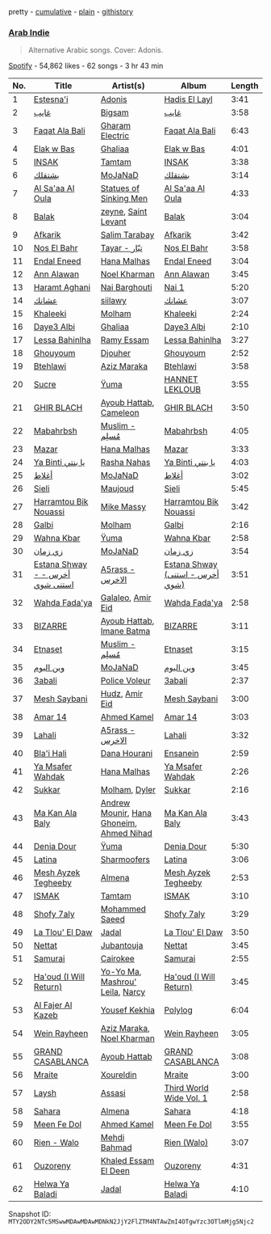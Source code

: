 pretty - [cumulative](/playlists/cumulative/37i9dQZF1DWUQM3rmTXpBR.md) - [plain](/playlists/plain/37i9dQZF1DWUQM3rmTXpBR) - [githistory](https://github.githistory.xyz/mackorone/spotify-playlist-archive/blob/main/playlists/plain/37i9dQZF1DWUQM3rmTXpBR)

### [Arab Indie](https://open.spotify.com/playlist/37i9dQZF1DWUQM3rmTXpBR)

> Alternative Arabic songs\. Cover: Adonis.

[Spotify](https://open.spotify.com/user/spotify) - 54,862 likes - 62 songs - 3 hr 43 min

| No. | Title | Artist(s) | Album | Length |
|---|---|---|---|---|
| 1 | [Estesna'i](https://open.spotify.com/track/2ZR3Vb01kfWlNDQ6P16Qjv) | [Adonis](https://open.spotify.com/artist/6LfzZtIFWlA5YdsVrAu8Xv) | [Hadis El Layl](https://open.spotify.com/album/01Gq3fakZdS0h4sk6pKwea) | 3:41 |
| 2 | [غايب](https://open.spotify.com/track/3KntmeYoXY9wFr0vMslHnM) | [Bigsam](https://open.spotify.com/artist/20T7aJPzK6LoFR0GRFdNW8) | [غايب](https://open.spotify.com/album/7jmeyI1M0wAXHXC4TQJERP) | 3:58 |
| 3 | [Faqat Ala Bali](https://open.spotify.com/track/1wuVpWw54aPEeTrr95uRjp) | [Gharam Electric](https://open.spotify.com/artist/7bSZexnmG19HNWsNh1xok7) | [Faqat Ala Bali](https://open.spotify.com/album/3q8zNHHfUUAMrNgDIan35P) | 6:43 |
| 4 | [Elak w Bas](https://open.spotify.com/track/16QkRfapLRwe9kBtYlctFC) | [Ghaliaa](https://open.spotify.com/artist/3FVonQ6pTMMbqYb0Rf7WE8) | [Elak w Bas](https://open.spotify.com/album/6YkN9Z2hJk7g9h2aeBN7RY) | 4:01 |
| 5 | [INSAK](https://open.spotify.com/track/50MBVBBWsWtxqb2QICAyB8) | [Tamtam](https://open.spotify.com/artist/0L8dLj3QGxHctqkzapPfio) | [INSAK](https://open.spotify.com/album/7egTXypIPpJkYczCCaiLto) | 3:38 |
| 6 | [بشتقلك](https://open.spotify.com/track/0P57Kf5Je5ybQZmfmpkUSC) | [MoJaNaD](https://open.spotify.com/artist/1LTJFwU5wuzqgYWzvkqBix) | [بشتقلك](https://open.spotify.com/album/6Za6yUuQL2iyxYcbkF5svE) | 3:14 |
| 7 | [Al Sa'aa Al Oula](https://open.spotify.com/track/7hQSSr9kFGmM1zyQmeIkPw) | [Statues of Sinking Men](https://open.spotify.com/artist/0Yb1BJkuMs6USz8shheqxY) | [Al Sa'aa Al Oula](https://open.spotify.com/album/0Zucsn1XIbYo6OZ2wel2hB) | 4:33 |
| 8 | [Balak](https://open.spotify.com/track/5x7LMsSBWbQlLnmxF3U5PC) | [zeyne](https://open.spotify.com/artist/4yuZxu7joQOFtplpMAsxlf), [Saint Levant](https://open.spotify.com/artist/5ZZsFnpO7frU8h5xH1wtjT) | [Balak](https://open.spotify.com/album/2I2lamkjFbeLFLUEcH8SAc) | 3:04 |
| 9 | [Afkarik](https://open.spotify.com/track/1ebIGIiewKtLSjLf6n76KX) | [Salim Tarabay](https://open.spotify.com/artist/4gLyumFZwjNYDdiHPpl9Pq) | [Afkarik](https://open.spotify.com/album/4aATb7Kb0iTifiMphvFpbW) | 3:42 |
| 10 | [Nos El Bahr](https://open.spotify.com/track/3uUUJo8kymUm0a9L7JSEDF) | [Tayar \- تيّار](https://open.spotify.com/artist/6ntwC60sylc4u0Npjoj6GM) | [Nos El Bahr](https://open.spotify.com/album/5b7quz61hkXH51ocDuSeCp) | 3:58 |
| 11 | [Endal Eneed](https://open.spotify.com/track/4p3XxooOxt2YHbC9DTI0mj) | [Hana Malhas](https://open.spotify.com/artist/0EQjOxeqpT2ebzA1NvT9Cu) | [Endal Eneed](https://open.spotify.com/album/7ygqnUn67EX1VQ9DUA0JSp) | 3:04 |
| 12 | [Ann Alawan](https://open.spotify.com/track/2xVKEPd40xSs0LJbr6SNYa) | [Noel Kharman](https://open.spotify.com/artist/76G2QPGz4HBmhn0D3vr9UL) | [Ann Alawan](https://open.spotify.com/album/6COdyb4CSsqAvdvQGcOPMg) | 3:45 |
| 13 | [Haramt Aghani](https://open.spotify.com/track/0c2pXS4IL185gDEpqwgPUF) | [Nai Barghouti](https://open.spotify.com/artist/78XHgIjAv0tqb9hVRUsifg) | [Nai 1](https://open.spotify.com/album/6FM6CAZnjQkvS8lnsaYba6) | 5:20 |
| 14 | [عشانك](https://open.spotify.com/track/0cJ6V9clK0gZCwPHxgKB5D) | [siilawy](https://open.spotify.com/artist/5VZr6vX1UPRRf9tneUEi2B) | [عشانك](https://open.spotify.com/album/7IeH8T12RVRbIlppvS83x3) | 3:07 |
| 15 | [Khaleeki](https://open.spotify.com/track/03rXpc8P0yMF6X3GShm40h) | [Molham](https://open.spotify.com/artist/0QQoEM8PaO0N5y1frRGKom) | [Khaleeki](https://open.spotify.com/album/5q1pW37eb9Pf7iuayk4Gcr) | 2:24 |
| 16 | [Daye3 Albi](https://open.spotify.com/track/5oGI0mFfViPH2i8sP8XnnS) | [Ghaliaa](https://open.spotify.com/artist/3FVonQ6pTMMbqYb0Rf7WE8) | [Daye3 Albi](https://open.spotify.com/album/0KYywGAwgeVKlWqAoohIw2) | 2:10 |
| 17 | [Lessa Bahinlha](https://open.spotify.com/track/5Hto3NaFsv1or3zn3GdfY3) | [Ramy Essam](https://open.spotify.com/artist/7axpCYU6YisPgZQXYzNzis) | [Lessa Bahinlha](https://open.spotify.com/album/428C46dH0EBtXIbzpeLSGO) | 3:27 |
| 18 | [Ghouyoum](https://open.spotify.com/track/1AXZnMghQkWIF2kMDwrRG7) | [Djouher](https://open.spotify.com/artist/75opyvDai90a20RL9VSa7D) | [Ghouyoum](https://open.spotify.com/album/5C7TNv7NdJ8UPHx4QAnYqB) | 2:52 |
| 19 | [Btehlawi](https://open.spotify.com/track/66UCyK1oHFYh5ZPWQ4HDM8) | [Aziz Maraka](https://open.spotify.com/artist/2qi698G7BphxwdPUbQgZMU) | [Btehlawi](https://open.spotify.com/album/6RMeF8BJpHflkaQkgrgSvH) | 3:58 |
| 20 | [Sucre](https://open.spotify.com/track/6B9scelTq5dAqEQAhScDQq) | [Ÿuma](https://open.spotify.com/artist/1PRH2VLBHk1kMY2BFI0GQW) | [HANNET LEKLOUB](https://open.spotify.com/album/2puCXbeZ2wvKFPa2MGCsql) | 3:55 |
| 21 | [GHIR BLACH](https://open.spotify.com/track/0R3Y8nj4PvdAAOcxEkBaPE) | [Ayoub Hattab](https://open.spotify.com/artist/718mVE4zMicra6iqqKY5h3), [Cameleon](https://open.spotify.com/artist/6S2OpU5mNabEiTOEcTJ8Y9) | [GHIR BLACH](https://open.spotify.com/album/41BXgKi4Ad4ZZ6dgYB5yG0) | 3:50 |
| 22 | [Mabahrbsh](https://open.spotify.com/track/5HSq2VMchKdVRXR9B1jpgr) | [Muslim \- مُسلِم](https://open.spotify.com/artist/2PM82jOCB674w4BL08zFVS) | [Mabahrbsh](https://open.spotify.com/album/4T7NjcvE00AM4tNqYpIYu5) | 4:05 |
| 23 | [Mazar](https://open.spotify.com/track/7eImI2kX2WQWqp1fJACLCP) | [Hana Malhas](https://open.spotify.com/artist/0EQjOxeqpT2ebzA1NvT9Cu) | [Mazar](https://open.spotify.com/album/5zVetj7wtk6lVU0KcZhuXn) | 3:33 |
| 24 | [Ya Binti يا بنتي](https://open.spotify.com/track/26NE022e5BfYdvYh9okReN) | [Rasha Nahas](https://open.spotify.com/artist/6kA597KeEKoghJHvQ92RYO) | [Ya Binti يا بنتي](https://open.spotify.com/album/49TmFXyLavSzC02TC1sbWg) | 4:03 |
| 25 | [أغلاط](https://open.spotify.com/track/0nDgOVERfNUrwcLisM2S80) | [MoJaNaD](https://open.spotify.com/artist/1LTJFwU5wuzqgYWzvkqBix) | [أغلاط](https://open.spotify.com/album/1FdXhZQfxKyqn1mldknNgT) | 3:02 |
| 26 | [Sieli](https://open.spotify.com/track/34zQrwOc1XfE7UUvGZruuA) | [Maujoud](https://open.spotify.com/artist/30Hwqlea9IBZ9CDaFsUU6I) | [Sieli](https://open.spotify.com/album/1lfY8HkF1LuHU19pdKSXOs) | 5:45 |
| 27 | [Harramtou Bik Nouassi](https://open.spotify.com/track/0X98TbrviHZE701yHNPPEJ) | [Mike Massy](https://open.spotify.com/artist/4g5NYCLpdbph9wm6QUaFmd) | [Harramtou Bik Nouassi](https://open.spotify.com/album/2QmHwn6lvPK84GTlFKdZDe) | 3:42 |
| 28 | [Galbi](https://open.spotify.com/track/2XuqFsSXzQQ5VIVnxJsYuQ) | [Molham](https://open.spotify.com/artist/0QQoEM8PaO0N5y1frRGKom) | [Galbi](https://open.spotify.com/album/3INMinVy8sVP4MBZmUfhCH) | 2:16 |
| 29 | [Wahna Kbar](https://open.spotify.com/track/7MUFWM9ColelDcWwUNpllS) | [Ÿuma](https://open.spotify.com/artist/1PRH2VLBHk1kMY2BFI0GQW) | [Wahna Kbar](https://open.spotify.com/album/3xGHjKsxftZypjhKbL8tA8) | 2:58 |
| 30 | [زي زمان](https://open.spotify.com/track/57Hzblv2Su9kcvpQ6Wuis3) | [MoJaNaD](https://open.spotify.com/artist/1LTJFwU5wuzqgYWzvkqBix) | [زي زمان](https://open.spotify.com/album/4VvlIUieIPAhvIO3tBRwMY) | 3:54 |
| 31 | [Estana Shway \- أخرس \- استنى شوي](https://open.spotify.com/track/3TabrhNZICePlryYNcw4C9) | [A5rass \- الاخرس](https://open.spotify.com/artist/5xnWZW2Jslqu07aO3gTZA4) | [Estana Shway \(أخرس \- استنى شوي\)](https://open.spotify.com/album/46o2uznwnj6kiw4NYa2rtc) | 3:51 |
| 32 | [Wahda Fada'ya](https://open.spotify.com/track/5zMYGqq1UgoyyyevlTz1BD) | [Galaleo](https://open.spotify.com/artist/60W1OtLk0gjWoE4kEP8tuY), [Amir Eid](https://open.spotify.com/artist/1dYkjdBHkbyolcShgkh2Vp) | [Wahda Fada'ya](https://open.spotify.com/album/1Vdrh8MWfQxgq1gistq2PR) | 2:58 |
| 33 | [BIZARRE](https://open.spotify.com/track/1G8U48aUerp6MJ3GpdH2VP) | [Ayoub Hattab](https://open.spotify.com/artist/718mVE4zMicra6iqqKY5h3), [Imane Batma](https://open.spotify.com/artist/7IbIXdhtRlVPKiyIdOStgP) | [BIZARRE](https://open.spotify.com/album/65Usg4LljKNGmUiohPoJhL) | 3:11 |
| 34 | [Etnaset](https://open.spotify.com/track/5hiQSNo6jQbQ2m2gBZs7bU) | [Muslim \- مُسلِم](https://open.spotify.com/artist/2PM82jOCB674w4BL08zFVS) | [Etnaset](https://open.spotify.com/album/5nE6ovXOMjYZ1UG695iIkU) | 3:15 |
| 35 | [وين اليوم](https://open.spotify.com/track/3D4FAxWer4j9RD2ASrdfv2) | [MoJaNaD](https://open.spotify.com/artist/1LTJFwU5wuzqgYWzvkqBix) | [وين اليوم](https://open.spotify.com/album/4Bw1p9br1qbIaA8tZz42td) | 3:45 |
| 36 | [3abali](https://open.spotify.com/track/7be2niudzNWRnBdhTMKzWz) | [Police Voleur](https://open.spotify.com/artist/4ZIaNtLAJXK0Bee9QHJ9MR) | [3abali](https://open.spotify.com/album/0JUu2lcXnRmvJwAy7V32V1) | 2:37 |
| 37 | [Mesh Saybani](https://open.spotify.com/track/5qO0ltb9QRvQvj2c7San3y) | [Hudz](https://open.spotify.com/artist/1ffKtN3dRJOQKTUm1pkDGM), [Amir Eid](https://open.spotify.com/artist/1dYkjdBHkbyolcShgkh2Vp) | [Mesh Saybani](https://open.spotify.com/album/1QLI8mWdXlxempEeh3AlRV) | 3:00 |
| 38 | [Amar 14](https://open.spotify.com/track/2O36wGSupi2wumi360NBxz) | [Ahmed Kamel](https://open.spotify.com/artist/41g2nSmocqVLuYnmndxefu) | [Amar 14](https://open.spotify.com/album/2Wj3ovxVaSyHaBD2yWca1Y) | 3:03 |
| 39 | [Lahali](https://open.spotify.com/track/5QHKRsNsL8c6sXCSNnIhAc) | [A5rass \- الاخرس](https://open.spotify.com/artist/5xnWZW2Jslqu07aO3gTZA4) | [Lahali](https://open.spotify.com/album/4pRNXnc15ezxYlvUDoeMW9) | 3:32 |
| 40 | [Bla'i Hali](https://open.spotify.com/track/33TYziNjMe6yNuV2tgkmq8) | [Dana Hourani](https://open.spotify.com/artist/15hYqWGQsqwtFi7FgLE4i6) | [Ensanein](https://open.spotify.com/album/38MJVqssjkHcmUZKM9ERUt) | 2:59 |
| 41 | [Ya Msafer Wahdak](https://open.spotify.com/track/1zPfv9d1zoorqjH3rVQq04) | [Hana Malhas](https://open.spotify.com/artist/0EQjOxeqpT2ebzA1NvT9Cu) | [Ya Msafer Wahdak](https://open.spotify.com/album/6C9tz8uAtt3WVIIH4P3Gjo) | 2:26 |
| 42 | [Sukkar](https://open.spotify.com/track/4OcGPIHDcFZcGB5seRrfIm) | [Molham](https://open.spotify.com/artist/0QQoEM8PaO0N5y1frRGKom), [Dyler](https://open.spotify.com/artist/6YczkNz5V8O3xnSrYbVEiU) | [Sukkar](https://open.spotify.com/album/6Tzgry4wnabAF4gpSff1uO) | 2:16 |
| 43 | [Ma Kan Ala Baly](https://open.spotify.com/track/1055RLG3kqVGBfOusIH8wg) | [Andrew Mounir](https://open.spotify.com/artist/5j87IbPLinOmiegvVuuDAA), [Hana Ghoneim](https://open.spotify.com/artist/6Ob3o641XhD90mvYqSU4Uk), [Ahmed Nihad](https://open.spotify.com/artist/2nRvsNbmm4kJSHmM3rel9r) | [Ma Kan Ala Baly](https://open.spotify.com/album/1tgXPdVUYVgPvb8vuXDvTZ) | 3:43 |
| 44 | [Denia Dour](https://open.spotify.com/track/6BLSn19vlhGLwoQWmPaDUc) | [Ÿuma](https://open.spotify.com/artist/1PRH2VLBHk1kMY2BFI0GQW) | [Denia Dour](https://open.spotify.com/album/7i0pjCbQ3amgxYoawJCx5o) | 5:30 |
| 45 | [Latina](https://open.spotify.com/track/42d62TnY6q3qVR5RiyaEps) | [Sharmoofers](https://open.spotify.com/artist/0qZ24TkLCHoE3ajCzGItJ1) | [Latina](https://open.spotify.com/album/7mljCWuvJRbbTazyT8R4rR) | 3:06 |
| 46 | [Mesh Ayzek Tegheeby](https://open.spotify.com/track/53Yk4qSPehpLV0tadM008N) | [Almena](https://open.spotify.com/artist/3dwnBsNq4R18t5SYNqJL37) | [Mesh Ayzek Tegheeby](https://open.spotify.com/album/7EAyzRoDL0zQwQjVNBarH6) | 2:53 |
| 47 | [ISMAK](https://open.spotify.com/track/04gRvCyz2JZZnvfEnW8pAQ) | [Tamtam](https://open.spotify.com/artist/0L8dLj3QGxHctqkzapPfio) | [ISMAK](https://open.spotify.com/album/6RHUwel7CdqLpPtpRRRrnL) | 3:10 |
| 48 | [Shofy 7aly](https://open.spotify.com/track/6sl5f589BUW7wz9EWpJG9Q) | [Mohammed Saeed](https://open.spotify.com/artist/1ZpCdBZ3rL0mXxMhzhOBvi) | [Shofy 7aly](https://open.spotify.com/album/7jGcinboojeSI12RzVeMW5) | 3:29 |
| 49 | [La Tlou' El Daw](https://open.spotify.com/track/0pHL3idFQ7AT944IFJQVH6) | [Jadal](https://open.spotify.com/artist/27OeswwNYFziNtyGMIHR0f) | [La Tlou' El Daw](https://open.spotify.com/album/3iyIcDBdCVnRHsN0zb6Q5h) | 3:50 |
| 50 | [Nettat](https://open.spotify.com/track/4cwCGscTjO9FwgtRU9QIAe) | [Jubantouja](https://open.spotify.com/artist/7m05rEUUQiViUHo1IPHz8x) | [Nettat](https://open.spotify.com/album/5mb0OTZwNStZXnIdWu7l7B) | 3:45 |
| 51 | [Samurai](https://open.spotify.com/track/7dTgSeAVu9EWJusdCsRyTo) | [Cairokee](https://open.spotify.com/artist/2GVksDv9UpY60i4CvytrZK) | [Samurai](https://open.spotify.com/album/17r6jfsKAlkpqUPuMOHClZ) | 2:55 |
| 52 | [Ha'oud \(I Will Return\)](https://open.spotify.com/track/1OExzy9fGc3TGP5zFvp0AH) | [Yo\-Yo Ma](https://open.spotify.com/artist/5Dl3HXZjG6ZOWT5cV375lk), [Mashrou' Leila](https://open.spotify.com/artist/2RIrl9cApI8HwM6aF4Jt5m), [Narcy](https://open.spotify.com/artist/0dkcQCK8GjDBCGrjlUJhlg) | [Ha'oud \(I Will Return\)](https://open.spotify.com/album/2sp15C7t9ATNj3TuJKDtWF) | 3:45 |
| 53 | [Al Fajer Al Kazeb](https://open.spotify.com/track/75f1DWsH7SzOHQbtURZf0u) | [Yousef Kekhia](https://open.spotify.com/artist/7EhcVdfydM4Hdfv5usdCRw) | [Polylog](https://open.spotify.com/album/68PRVUPTJsIygqpuDKrgXG) | 6:04 |
| 54 | [Wein Rayheen](https://open.spotify.com/track/7mHpjI49tleTX9YezPPqS6) | [Aziz Maraka](https://open.spotify.com/artist/2qi698G7BphxwdPUbQgZMU), [Noel Kharman](https://open.spotify.com/artist/76G2QPGz4HBmhn0D3vr9UL) | [Wein Rayheen](https://open.spotify.com/album/4bcHZwnRYGf63bmvfpUFDq) | 3:05 |
| 55 | [GRAND CASABLANCA](https://open.spotify.com/track/0XSH8YUaehYghWI5Mw2FYC) | [Ayoub Hattab](https://open.spotify.com/artist/718mVE4zMicra6iqqKY5h3) | [GRAND CASABLANCA](https://open.spotify.com/album/7eKFo8B2iSBV9KMZ7rqKsY) | 3:08 |
| 56 | [Mraite](https://open.spotify.com/track/7mEO8E9koxx19CywaN0pwi) | [Xoureldin](https://open.spotify.com/artist/6dGfzQZmB2W9ImyY2wIMUi) | [Mraite](https://open.spotify.com/album/4pPi3KRT8uRBS1svqdbUqN) | 3:00 |
| 57 | [Laysh](https://open.spotify.com/track/6cOEsSZeuzPX3V2GgvB4CF) | [Assasi](https://open.spotify.com/artist/1TuHc6zFa31PJpMpvyKZoz) | [Third World Wide Vol\. 1](https://open.spotify.com/album/0hFSce1HiBRXsZaii7qAZh) | 2:58 |
| 58 | [Sahara](https://open.spotify.com/track/76rdCaOQc4RlzeilZ9ZffD) | [Almena](https://open.spotify.com/artist/3dwnBsNq4R18t5SYNqJL37) | [Sahara](https://open.spotify.com/album/4uyGKH3wKeFn9T7LH77NAp) | 4:18 |
| 59 | [Meen Fe Dol](https://open.spotify.com/track/63uctqlwCI5AxXYmpTVO2Z) | [Ahmed Kamel](https://open.spotify.com/artist/41g2nSmocqVLuYnmndxefu) | [Meen Fe Dol](https://open.spotify.com/album/2fxZ2DkwORuu1ZsolK4PiJ) | 3:55 |
| 60 | [Rien \- Walo](https://open.spotify.com/track/1VzK9N1vmvEStE4nfOGrWs) | [Mehdi Bahmad](https://open.spotify.com/artist/2JSanFrSbCNhXIolgRbW9T) | [Rien \(Walo\)](https://open.spotify.com/album/4Sm2NpOuvRhSzSrwO4U3sz) | 3:07 |
| 61 | [Ouzoreny](https://open.spotify.com/track/7MklY2GT9V5Lnd8ieXfFQ4) | [Khaled Essam El Deen](https://open.spotify.com/artist/3syfdFK4iR0fZ1xur7rNao) | [Ouzoreny](https://open.spotify.com/album/3J14UoBBPGZluNbNbnsBCu) | 4:31 |
| 62 | [Helwa Ya Baladi](https://open.spotify.com/track/16XFirWEReR8H21pJfIL49) | [Jadal](https://open.spotify.com/artist/27OeswwNYFziNtyGMIHR0f) | [Helwa Ya Baladi](https://open.spotify.com/album/25t09XMGJxntx0Yk8H1bev) | 4:10 |

Snapshot ID: `MTY2ODY2NTc5MSwwMDAwMDAwMDNkN2JjY2FlZTM4NTAwZmI4OTgwYzc3OTlmMjg5Njc2`
